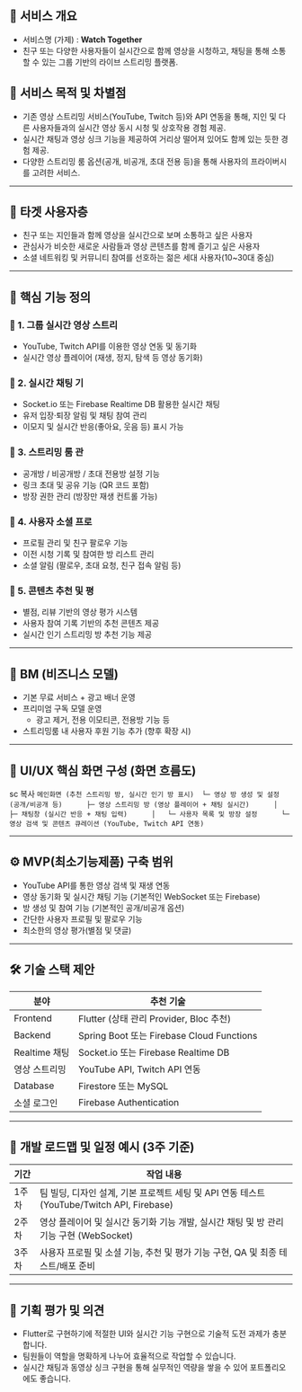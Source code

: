 ## 📌 서비스 개요

- 서비스명 (가제) : **Watch Together**
- 친구 또는 다양한 사용자들이 실시간으로 함께 영상을 시청하고, 채팅을 통해 소통할 수 있는 그룹 기반의 라이브 스트리밍 플랫폼.

## 🎯 서비스 목적 및 차별점
- 기존 영상 스트리밍 서비스(YouTube, Twitch 등)와 API 연동을 통해, 지인 및 다른 사용자들과의 실시간 영상 동시 시청 및 상호작용 경험 제공.
- 실시간 채팅과 영상 싱크 기능을 제공하여 거리상 떨어져 있어도 함께 있는 듯한 경험 제공.
- 다양한 스트리밍 룸 옵션(공개, 비공개, 초대 전용 등)을 통해 사용자의 프라이버시를 고려한 서비스.

---

## 🚩 타겟 사용자층

- 친구 또는 지인들과 함께 영상을 실시간으로 보며 소통하고 싶은 사용자
- 관심사가 비슷한 새로운 사람들과 영상 콘텐츠를 함께 즐기고 싶은 사용자
- 소셜 네트워킹 및 커뮤니티 참여를 선호하는 젊은 세대 사용자(10~30대 중심)

---

## 📱 핵심 기능 정의

### 🔹 1. 그룹 실시간 영상 스트리
- YouTube, Twitch API를 이용한 영상 연동 및 동기화
- 실시간 영상 플레이어 (재생, 정지, 탐색 등 영상 동기화)

### 🔹 2. 실시간 채팅 기
- Socket.io 또는 Firebase Realtime DB 활용한 실시간 채팅
- 유저 입장·퇴장 알림 및 채팅 참여 관리
- 이모지 및 실시간 반응(좋아요, 웃음 등) 표시 가능

### 🔹 3. 스트리밍 룸 관
- 공개방 / 비공개방 / 초대 전용방 설정 기능
- 링크 초대 및 공유 기능 (QR 코드 포함)
- 방장 권한 관리 (방장만 재생 컨트롤 가능)

### 🔹 4. 사용자 소셜 프로
- 프로필 관리 및 친구 팔로우 기능
- 이전 시청 기록 및 참여한 방 리스트 관리
- 소셜 알림 (팔로우, 초대 요청, 친구 접속 알림 등)

### 🔹 5. 콘텐츠 추천 및 평
- 별점, 리뷰 기반의 영상 평가 시스템
- 사용자 참여 기록 기반의 추천 콘텐츠 제공
- 실시간 인기 스트리밍 방 추천 기능 제공
---

## 🛒 BM (비즈니스 모델)

- 기본 무료 서비스 + 광고 배너 운영
- 프리미엄 구독 모델 운영
    - 광고 제거, 전용 이모티콘, 전용방 기능 등    
- 스트리밍룸 내 사용자 후원 기능 추가 (향후 확장 시)

---

## 🎨 UI/UX 핵심 화면 구성 (화면 흐름도)

sc
복사
`메인화면 (추천 스트리밍 방, 실시간 인기 방 표시)  └─ 영상 방 생성 및 설정 (공개/비공개 등)      ├─ 영상 스트리밍 방 (영상 플레이어 + 채팅 실시간)      │   ├─ 채팅창 (실시간 반응 + 채팅 입력)      │   └─ 사용자 목록 및 방장 설정      └─ 영상 검색 및 콘텐츠 큐레이션 (YouTube, Twitch API 연동)`

---

## ⚙️ MVP(최소기능제품) 구축 범위

- YouTube API를 통한 영상 검색 및 재생 연동
- 영상 동기화 및 실시간 채팅 기능 (기본적인 WebSocket 또는 Firebase)
- 방 생성 및 참여 기능 (기본적인 공개/비공개 옵션)
- 간단한 사용자 프로필 및 팔로우 기능
- 최소한의 영상 평가(별점 및 댓글)

---

## 🛠️ 기술 스택 제안

|분야|추천 기술|
|---|---|
|Frontend|Flutter (상태 관리 Provider, Bloc 추천)|
|Backend|Spring Boot 또는 Firebase Cloud Functions|
|Realtime 채팅|Socket.io 또는 Firebase Realtime DB|
|영상 스트리밍|YouTube API, Twitch API 연동|
|Database|Firestore 또는 MySQL|
|소셜 로그인|Firebase Authentication|

---

## 🚧 개발 로드맵 및 일정 예시 (3주 기준)

|기간|작업 내용|
|---|---|
|1주차|팀 빌딩, 디자인 설계, 기본 프로젝트 세팅 및 API 연동 테스트 (YouTube/Twitch API, Firebase)|
|2주차|영상 플레이어 및 실시간 동기화 기능 개발, 실시간 채팅 및 방 관리 기능 구현 (WebSocket)|
|3주차|사용자 프로필 및 소셜 기능, 추천 및 평가 기능 구현, QA 및 최종 테스트/배포 준비|

---

## 🚩 기획 평가 및 의견

- Flutter로 구현하기에 적절한 UI와 실시간 기능 구현으로 기술적 도전 과제가 충분합니다.
- 팀원들이 역할을 명확하게 나누어 효율적으로 작업할 수 있습니다.
- 실시간 채팅과 동영상 싱크 구현을 통해 실무적인 역량을 쌓을 수 있어 포트폴리오에도 좋습니다.